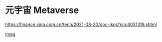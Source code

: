 # 元宇宙 Metaverse
https://finance.sina.com.cn/tech/2021-08-20/doc-ikqcfncc4031319.shtml


[imag](https://github.com/hiro-9999/blog/blob/master/.%E5%85%83%E5%AE%87%E5%AE%99/Image%20from%20iOS.jpg)
